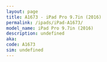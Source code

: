 ```yaml
---
layout: page
title: A1673 - iPad Pro 9.7in (2016)
permalink: /ipads/iPad-A1673/
model_name: iPad Pro 9.7in (2016)
description: undefined
aka: 
code: A1673
sim: undefined
---
```

